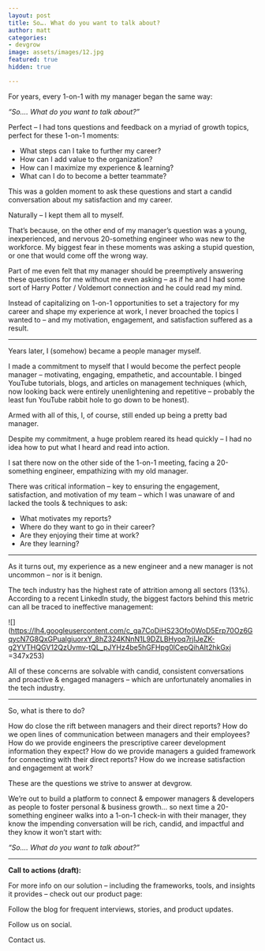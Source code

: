 ```yaml
---
layout: post
title: So…. What do you want to talk about?
author: matt
categories:
- devgrow
image: assets/images/12.jpg
featured: true
hidden: true

---
```

For years, every 1-on-1 with my manager began the same way:

_“So…. What do you want to talk about?”_

Perfect – I had tons questions and feedback on a myriad of growth topics, perfect for these 1-on-1 moments:

* What steps can I take to further my career?
* How can I add value to the organization?
* How can I maximize my experience & learning?
* What can I do to become a better teammate?

This was a golden moment to ask these questions and start a candid conversation about my satisfaction and my career.

Naturally – I kept them all to myself.

That’s because, on the other end of my manager’s question was a young, inexperienced, and nervous 20-something engineer who was new to the workforce. My biggest fear in these moments was asking a stupid question, or one that would come off the wrong way.

Part of me even felt that my manager should be preemptively answering these questions for me without me even asking – as if he and I had some sort of Harry Potter / Voldemort connection and he could read my mind.

Instead of capitalizing on 1-on-1 opportunities to set a trajectory for my career and shape my experience at work, I never broached the topics I wanted to – and my motivation, engagement, and satisfaction suffered as a result.

____________________________________________________________________________

Years later, I (somehow) became a people manager myself.

I made a commitment to myself that I would become the perfect people manager – motivating, engaging, empathetic, and accountable. I binged YouTube tutorials, blogs, and articles on management techniques (which, now looking back were entirely unenlightening and repetitive – probably the least fun YouTube rabbit hole to go down to be honest).

Armed with all of this, I, of course, still ended up being a pretty bad manager.

Despite my commitment, a huge problem reared its head quickly – I had no idea how to put what I heard and read into action.

I sat there now on the other side of the 1-on-1 meeting, facing a 20-something engineer, empathizing with my old manager.

There was critical information – key to ensuring the engagement, satisfaction, and motivation of my team – which I was unaware of and lacked the tools & techniques to ask:

* What motivates my reports?
* Where do they want to go in their career?
* Are they enjoying their time at work?
* Are they learning?

____________________________________________________________________________

As it turns out, my experience as a new engineer and a new manager is not uncommon – nor is it benign.

The tech industry has the highest rate of attrition among all sectors (13%). According to a recent LinkedIn study, the biggest factors behind this metric can all be traced to ineffective management:

![](https://lh4.googleusercontent.com/c_ga7CoDiHS23Ofo0WoD5Erp70Oz6GqycN7G8QxGPualgiuorxY_8hZ324KNnN1L9DZLBHyoq7rjIJeZK-g2YVTHQGV12QzUvmv-tQL_pJYHz4be5hGFHpg0lCepQihAIt2hkGxj =347x253)

All of these concerns are solvable with candid, consistent conversations and proactive & engaged managers – which are unfortunately anomalies in the tech industry.

____________________________________________________________________________

So, what is there to do?

How do close the rift between managers and their direct reports? How do we open lines of communication between managers and their employees? How do we provide engineers the prescriptive career development information they expect? How do we provide managers a guided framework for connecting with their direct reports? How do we increase satisfaction and engagement at work?

These are the questions we strive to answer at devgrow.

We’re out to build a platform to connect & empower managers & developers as people to foster personal & business growth… so next time a 20-something engineer walks into a 1-on-1 check-in with their manager, they know the impending conversation will be rich, candid, and impactful and they know it won’t start with:

_“So…. What do you want to talk about?”_

___________________________________________________________________________

**Call to actions (draft):**

For more info on our solution – including the frameworks, tools, and insights it provides – check out our product page:

Follow the blog for frequent interviews, stories, and product updates.

Follow us on social.

Contact us.